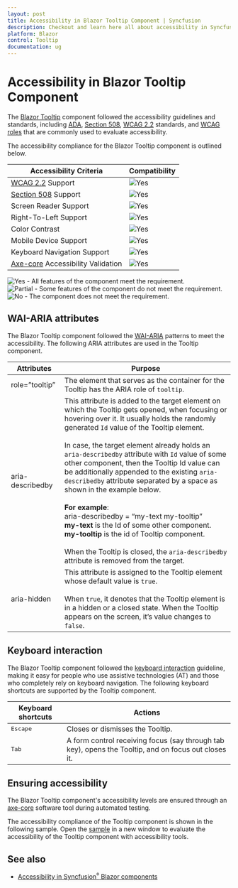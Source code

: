 ```yaml
---
layout: post
title: Accessibility in Blazor Tooltip Component | Syncfusion
description: Checkout and learn here all about accessibility in Syncfusion Blazor Tooltip component and much more.
platform: Blazor
control: Tooltip
documentation: ug
---
```


# Accessibility in Blazor Tooltip Component

The [Blazor Tooltip](https://www.syncfusion.com/blazor-components/blazor-tooltip) component followed the accessibility guidelines and standards, including [ADA](https://www.ada.gov/), [Section 508](https://www.section508.gov/), [WCAG 2.2](https://www.w3.org/TR/WCAG22/) standards, and [WCAG roles](https://www.w3.org/TR/wai-aria/#roles) that are commonly used to evaluate accessibility.

The accessibility compliance for the Blazor Tooltip component is outlined below.

| Accessibility Criteria | Compatibility |
| -- | -- |
| [WCAG 2.2](https://www.w3.org/TR/WCAG22/) Support | <img src="https://cdn.syncfusion.com/content/images/documentation/full.png" alt="Yes"> |
| [Section 508](https://www.section508.gov/) Support | <img src="https://cdn.syncfusion.com/content/images/documentation/full.png" alt="Yes"> |
| Screen Reader Support | <img src="https://cdn.syncfusion.com/content/images/landing-page/yes.png" alt="Yes"> |
| Right-To-Left Support | <img src="https://cdn.syncfusion.com/content/images/landing-page/yes.png" alt="Yes"> |
| Color Contrast | <img src="https://cdn.syncfusion.com/content/images/landing-page/yes.png" alt="Yes"> |
| Mobile Device Support | <img src="https://cdn.syncfusion.com/content/images/landing-page/yes.png" alt="Yes"> |
| Keyboard Navigation Support | <img src="https://cdn.syncfusion.com/content/images/landing-page/yes.png" alt="Yes"> |
| [Axe-core](https://www.nuget.org/packages/Deque.AxeCore.Playwright) Accessibility Validation | <img src="https://cdn.syncfusion.com/content/images/landing-page/yes.png" alt="Yes"> |

<style>
    .post .post-content img {
        display: inline-block;
        margin: 0.5em 0;
    }
</style>

<div><img src="https://cdn.syncfusion.com/content/images/landing-page/yes.png" alt="Yes"> - All features of the component meet the requirement.</div>

<div><img src="https://cdn.syncfusion.com/content/images/documentation/partial.png" alt="Partial"> - Some features of the component do not meet the requirement.</div>

<div><img src="https://cdn.syncfusion.com/content/images/landing-page/no.png" alt="No"> - The component does not meet the requirement.</div>

## WAI-ARIA attributes

The Blazor Tooltip component followed the [WAI-ARIA](https://www.w3.org/WAI/ARIA/apg/patterns/tooltip/) patterns to meet the accessibility. The following ARIA attributes are used in the Tooltip component.

| Attributes | Purpose |
| --- | --- |
| role=”tooltip” | The element that serves as the container for the Tooltip has the ARIA role of `tooltip`. |
| aria-describedby | This attribute is added to the target element on which the Tooltip gets opened, when focusing or hovering over it. It usually holds the randomly generated `Id` value of the Tooltip element.<br/><br/>In case, the target element already holds an `aria-describedby` attribute with `Id` value of some other component, then the Tooltip Id value can be additionally appended to the existing `aria-describedby` attribute separated by a space as shown in the example below.<br/><br/>**For example**:<br/>aria-describedby = “my-text my-tooltip”<br/>**my-text** is the Id of some other component.<br/>**my-tooltip** is the id of Tooltip component.<br/><br/>When the Tooltip is closed, the `aria-describedby` attribute is removed from the target. |
| aria-hidden | This attribute is assigned to the Tooltip element whose default value is `true`.<br/><br/>When `true`, it denotes that the Tooltip element is in a hidden or a closed state. When the Tooltip appears on the screen, it’s value changes to `false`. |

## Keyboard interaction

The Blazor Tooltip component followed the [keyboard interaction](https://www.w3.org/WAI/ARIA/apg/patterns/tooltip/#keyboardinteraction) guideline, making it easy for people who use assistive technologies (AT) and those who completely rely on keyboard navigation. The following keyboard shortcuts are supported by the Tooltip component.

| Keyboard shortcuts | Actions |
| --- | --- |
| <kbd>Escape</kbd> | Closes or dismisses the Tooltip. |
| <kbd>Tab</kbd> | A form control receiving focus (say through tab key), opens the Tooltip, and on focus out closes it. |

## Ensuring accessibility

The Blazor Tooltip component's accessibility levels are ensured through an [axe-core](https://www.nuget.org/packages/Deque.AxeCore.Playwright) software tool during automated testing.

The accessibility compliance of the Tooltip component is shown in the following sample. Open the [sample](https://blazor.syncfusion.com/accessibility/tooltip) in a new window to evaluate the accessibility of the Tooltip component with accessibility tools.

## See also

* [Accessibility in Syncfusion<sup style="font-size:70%">&reg;</sup> Blazor components](https://blazor.syncfusion.com/documentation/common/accessibility)